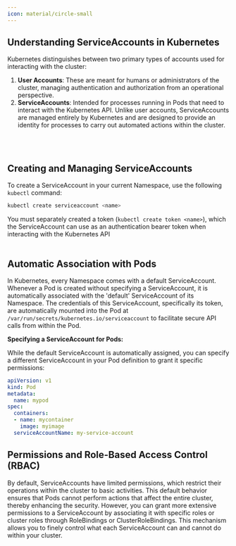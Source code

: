 ```yaml
---
icon: material/circle-small
---
```


## Understanding ServiceAccounts in Kubernetes

Kubernetes distinguishes between two primary types of accounts used for interacting with the cluster:

1. **User Accounts**: These are meant for humans or administrators of the cluster, managing authentication and authorization from an operational perspective.
2. **ServiceAccounts**: Intended for processes running in Pods that need to interact with the Kubernetes API. Unlike user accounts, ServiceAccounts are managed entirely by Kubernetes and are designed to provide an identity for processes to carry out automated actions within the cluster.

<br><br>

## Creating and Managing ServiceAccounts

To create a ServiceAccount in your current Namespace, use the following `kubectl` command:
```bash
kubectl create serviceaccount <name>
```

You must separately created a token (`kubectl create token <name>`), which the ServiceAccount can use as an authentication bearer token when interacting with the Kubernetes API
<br><br>

## Automatic Association with Pods

In Kubernetes, every Namespace comes with a default ServiceAccount. Whenever a Pod is created without specifying a ServiceAccount, it is automatically associated with the 'default' ServiceAccount of its Namespace. The credentials of this ServiceAccount, specifically its token, are automatically mounted into the Pod at `/var/run/secrets/kubernetes.io/serviceaccount` to facilitate secure API calls from within the Pod.

**Specifying a ServiceAccount for Pods:**

While the default ServiceAccount is automatically assigned, you can specify a different ServiceAccount in your Pod definition to grant it specific permissions:
```yaml
apiVersion: v1
kind: Pod
metadata:
  name: mypod
spec:
  containers:
  - name: mycontainer
    image: myimage
  serviceAccountName: my-service-account
```

## Permissions and Role-Based Access Control (RBAC)

By default, ServiceAccounts have limited permissions, which restrict their operations within the cluster to basic activities. This default behavior ensures that Pods cannot perform actions that affect the entire cluster, thereby enhancing the security. However, you can grant more extensive permissions to a ServiceAccount by associating it with specific roles or cluster roles through RoleBindings or ClusterRoleBindings. This mechanism allows you to finely control what each ServiceAccount can and cannot do within your cluster. 